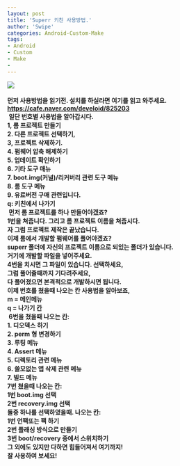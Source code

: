 ```yaml
---
layout: post
title: 'Superr 키친 사용방법.'
author: 'Swipe'
categories: Android-Custom-Make
tags:
- Android
- Custom
- Make
-
---
```



<script> location.href='https://cafe.naver.com/develoid/825209' ; </script>

<div><div><span><img src="https://cafeptthumb-phinf.pstatic.net/MjAxODA5MjhfMTk3/MDAxNTM4MTM2MjUxNjgx.PcPnWe6UdGn0Ea-Iaz4M-gUY-s3pmfUWHcvtwzGjY0Ig.uvZ8ORv_sUEtxZm8QyRMHr2b_7ApWhxIPdGgtN5KcbEg.PNG.hanbin81j32/https_2F2Fbitbucket.org2Fsuperr2Fsuperrs-kitchen2Fdownloads2Fmain3.png?type=w740"><b></span></div><div><span>&nbsp;</span></div><div><span><b></span></div><div><span>먼저 사용방법을 읽기전. 설치를 하실라면 여기를 읽고 와주세요.</span><b></div><div><span><a href="https://cafe.naver.com/develoid/825203"><span>https://cafe.naver.com/develoid/825203</span></a></span></div><div><b></div><div><span>&nbsp;일단 번호별 사용법을 알아갑시다.</span><b></div><div><span>1, 롬 프로젝트 만들기</span></div><div><span>2. 다른 프로젝트 선택하기,</span></div><div><span>3, 프로젝트 삭제하기.</span></div><div><span>4. 펌웨어 압축 해제하기</span></div><div><span>5. 업데이트 확인하기</span></div><div><span>6. 기타 도구 매뉴</span></div><div><span>7. boot.img(커널)/리커버리 관련 도구 메뉴</span></div><div><span>8. 롬 도구 메뉴</span></div><div><span>9. 유료버전 구매 관련입니다.</span></div><div><span>q: 키친에서 나가기</span></div><div><b></div><div><b></div><div><span>&nbsp;먼저 롬 프로젝트를 하나 만들어야겠죠?</span></div><div><span>1번을 쳐줍니다. 그리고 롬 프로젝트 이름을 쳐줍시다.</span></div><div><span>자 그럼 프로젝트 제작은 끝났습니다.</span></div><div><span><b></span></div><div><span>이제 롬에서 개발할 펌웨어를 풀어야겠죠?</span></div><div><span>superr 폴더에 자신의 프로젝트 이름으로 되있는 폴더가 있습니다.</span></div><div><span>거기에 개발할 파일을 넣어주세요.</span></div><div><span>4번을 치시면 그 파일이 있습니다. 선택하세요,</span></div><div><span><b></span></div><div><span>그럼 풀어줄때까지 기다려주세요,</span></div><div><span>다 풀어졌으면 본격적으로 개발하시면 됩니다.</span></div><div><span><b></span></div><div><span>이제 번호를 쳤을때 나오는 칸 사용법을 알아보죠,</span></div><div><b></div><div><span>m = 메인메뉴</span></div><div><span>q = 나가기 칸</span></div><div><b></div><div><span>&nbsp;6번을 쳤을때 나오는 칸:</span><b></div><div><span>1. 디오덱스 하기</span></div><div><span>2. perm 형 변경하기</span></div><div><span>3. 루팅 메뉴</span></div><div><span>4. Assert 메뉴</span></div><div><span>5. 디렉토리 관련 메뉴</span></div><div><span>6. 쓸모없는 앱 삭제 관련 메뉴</span></div><div><span>7. 빌드 메뉴</span></div><div><span><b></span></div><div><span>7번 쳤을때 나오는 칸:</span></div><div><span>1번 boot.img 선택</span></div><div><span>2번 recovery.img 선택</span></div><div><span><b></span></div><div><span>둘중 하나를 선택하였을때. 나오는 칸:</span></div><div><span>1번 언팩또는 팩 하기</span></div><div><span>2번 플래싱 방식으로 만들기</span></div><div><span>3번 boot/recovery 중에서 스위치하기</span></div><div><span><b></span></div><div><span>그 외에도 있지만 다하면 힘들어져서 여기까지!</span></div><div><span>잘 사용하여 보세요!</span></div><div><span><b></span></div><div><span><b></span></div><div><span><b></span></div><div><span><b></span></div><div><span><b></span></div><div><span><b></span></div></div>

